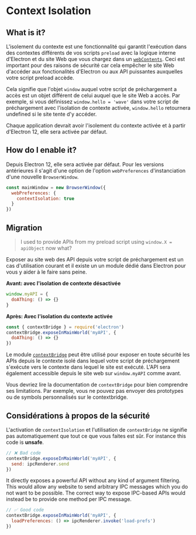 # Context Isolation

## What is it?

L'isolement du contexte est une fonctionnalité qui garantit l'exécution dans des contextes différents de vos scripts `preload` avec la logique interne d'Electron et du site Web que vous chargez dans un [`webContents`](../api/web-contents.md).  Ceci est important pour des raisons de sécurité car cela empêcher le site Web d'accéder aux fonctionalités d'Electron ou aux API puissantes auxquelles votre script preload accède.

Cela signifie que l'objet `window` auquel votre script de préchargement a accès est un objet différent de celui auquel que le site Web a accès.  Par exemple, si vous définissez `window.hello = 'wave'` dans votre script de préchargement avec l'isolation de contexte activée, `window.hello` retournera undefined si le site tente d'y accéder.

Chaque application devrait avoir l'isolement du contexte activée et à partir d'Electron 12, elle sera activée par défaut.

## How do I enable it?

Depuis Electron 12, elle sera activée par défaut. Pour les versions antérieures il s'agit d'une option de l'option `webPreferences` d'instanciation d'une nouvelle `BrowserWindow`.

```javascript
const mainWindow = new BrowserWindow({
  webPreferences: {
    contextIsolation: true
  }
})
```

## Migration

> I used to provide APIs from my preload script using `window.X = apiObject` now what?

Exposer au site web des API depuis votre script de préchargement est un cas d'utilisation courant et il existe un un module dédié dans Electron pour vous y aider à le faire sans peine.

**Avant: avec l'isolation de contexte désactivée**

```javascript
window.myAPI = {
  doAThing: () => {}
}
```

**Après: Avec l'isolation du contexte activée**

```javascript
const { contextBridge } = require('electron')
contextBridge.exposeInMainWorld('myAPI', {
  doAThing: () => {}
})
```

Le module [`contextBridge`](../api/context-bridge.md) peut être utilisé pour exposer en toute sécurité les APIs depuis le contexte isolé dans lequel votre script de préchargement s'exécute vers le contexte dans lequel le site est exécuté. L'API sera également accessible depuis le site web sur `window.myAPI` comme avant.

Vous devriez lire la documentation de `contextBridge` pour bien comprendre ses limitations.  Par exemple, vous ne pouvez pas envoyer des prototypes ou de symbols personnalisés sur le contextbridge.

## Considérations à propos de la sécurité

L'activation de `contextIsolation` et l'utilisation de `contextBridge` ne signifie pas automatiquement que tout ce que vous faites est sûr.  For instance this code is **unsafe**.

```javascript
// ❌ Bad code
contextBridge.exposeInMainWorld('myAPI', {
  send: ipcRenderer.send
})
```

It directly exposes a powerful API without any kind of argument filtering. This would allow any website to send arbitrary IPC messages which you do not want to be possible. The correct way to expose IPC-based APIs would instead be to provide one method per IPC message.

```javascript
// ✅ Good code
contextBridge.exposeInMainWorld('myAPI', {
  loadPreferences: () => ipcRenderer.invoke('load-prefs')
})
```
